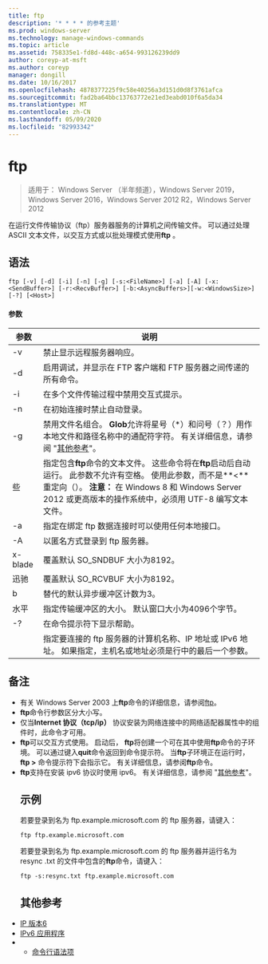 ```yaml
---
title: ftp
description: '* * * * 的参考主题'
ms.prod: windows-server
ms.technology: manage-windows-commands
ms.topic: article
ms.assetid: 758335e1-fd8d-448c-a654-993126239dd9
author: coreyp-at-msft
ms.author: coreyp
manager: dongill
ms.date: 10/16/2017
ms.openlocfilehash: 4878377225f9c58e40256a3d151d0d8f3761afca
ms.sourcegitcommit: fad2ba64bbc13763772e21ed3eabd010f6a5da34
ms.translationtype: MT
ms.contentlocale: zh-CN
ms.lasthandoff: 05/09/2020
ms.locfileid: "82993342"
---
```

# <a name="ftp"></a>ftp

> 适用于： Windows Server （半年频道），Windows Server 2019，Windows Server 2016，Windows Server 2012 R2，Windows Server 2012

在运行文件传输协议（ftp）服务器服务的计算机之间传输文件。 可以通过处理 ASCII 文本文件，以交互方式或以批处理模式使用**ftp** 。
## <a name="syntax"></a>语法
```
ftp [-v] [-d] [-i] [-n] [-g] [-s:<FileName>] [-a] [-A] [-x:<SendBuffer>] [-r:<RecvBuffer>] [-b:<AsyncBuffers>][-w:<WindowsSize>]  [-?] [<Host>]
```
#### <a name="parameters"></a>参数

|     参数     |                                                                                                                                                      说明                                                                                                                                                      |
|-------------------|-----------------------------------------------------------------------------------------------------------------------------------------------------------------------------------------------------------------------------------------------------------------------------------------------------------------------|
|        -v         |                                                                                                                                    禁止显示远程服务器响应。                                                                                                                                     |
|        -d         |                                                                                                               启用调试，并显示在 FTP 客户端和 FTP 服务器之间传递的所有命令。                                                                                                                |
|        -i         |                                                                                                                            在多个文件传输过程中禁用交互式提示。                                                                                                                             |
|        -n         |                                                                                                                                    在初始连接时禁止自动登录。                                                                                                                                     |
|        -g         |                                         禁用文件名组合。  **Glob**允许将星号（\*）和问号（？）用作本地文件和路径名称中的通配符字符。 有关详细信息，请参阅 "[其他参考](ftp.md#BKMK_additionalRef)"。                                          |
|   些<FileName>   | 指定包含**ftp**命令的文本文件。 这些命令将在**ftp**启动后自动运行。 此参数不允许有空格。 使用此参数，而不是**<** 重定向（）。 **注意：** 在 Windows 8 和 Windows Server 2012 或更高版本的操作系统中，必须用 UTF-8 编写文本文件。 |
|        -a         |                                                                                                                 指定在绑定 ftp 数据连接时可以使用任何本地接口。                                                                                                                  |
|        -A         |                                                                                                                                        以匿名方式登录到 ftp 服务器。                                                                                                                                         |
|  x-blade<SendBuffer>  |                                                                                                                                     覆盖默认 SO_SNDBUF 大小为8192。                                                                                                                                     |
|  迅驰<RecvBuffer>  |                                                                                                                                     覆盖默认 SO_RCVBUF 大小为8192。                                                                                                                                     |
| b<AsyncBuffers> |                                                                                                                                    替代的默认异步缓冲区计数为3。                                                                                                                                     |
| 水平<WindowsSize>  |                                                                                                                   指定传输缓冲区的大小。 默认窗口大小为4096个字节。                                                                                                                   |
|        -?         |                                                                                                                                         在命令提示符下显示帮助。                                                                                                                                          |
|      <host>       |                                                                    指定要连接的 ftp 服务器的计算机名称、IP 地址或 IPv6 地址。 如果指定，主机名或地址必须是行中的最后一个参数。                                                                    |

## <a name="remarks"></a>备注
- 有关 Windows Server 2003 上**ftp**命令的详细信息，请参阅[ftp](https://technet.microsoft.com/library/cc756013(v=ws.10).aspx)。
- **ftp**命令行参数区分大小写。
- 仅当**Internet 协议（tcp/ip）** 协议安装为网络连接中的网络适配器属性中的组件时，此命令才可用。
- **ftp**可以交互方式使用。 启动后， **ftp**将创建一个可在其中使用**ftp**命令的子环境。 可以通过键入**quit**命令返回到命令提示符。 当**ftp**子环境正在运行时， **ftp >** 命令提示符下会指示它。 有关详细信息，请参阅**ftp**命令。
- **ftp**支持在安装 ipv6 协议时使用 ipv6。 有关详细信息，请参阅 "[其他参考](ftp.md#BKMK_additionalRef)"。
  ## <a name="examples"></a>示例
  若要登录到名为 ftp.example.microsoft.com 的 ftp 服务器，请键入：
  ```
  ftp ftp.example.microsoft.com
  ```
  若要登录到名为 ftp.example.microsoft.com 的 ftp 服务器并运行名为 resync .txt 的文件中包含的**ftp**命令，请键入：
  ```
  ftp -s:resync.txt ftp.example.microsoft.com
  ```
  ## <a name="additional-references"></a><a name=BKMK_additionalRef></a>其他参考
- [IP 版本6](https://technet.microsoft.com/library/cc738636(v=ws.10).aspx)
- [IPv6 应用程序](https://technet.microsoft.com/library/cc782509(v=ws.10).aspx)
- - [命令行语法项](command-line-syntax-key.md)
